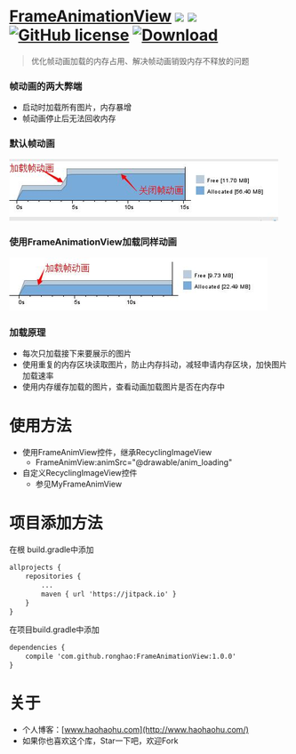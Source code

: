 # [FrameAnimationView](https://github.com/ronghao/FrameAnimationView) [![](https://jitpack.io/v/ronghao/FrameAnimationView.svg)](https://jitpack.io/#ronghao/FrameAnimationView) [![](https://travis-ci.org/ronghao/FrameAnimationView.svg?branch=master)](https://travis-ci.org/ronghao/FrameAnimationView)  [![GitHub license](https://img.shields.io/badge/license-Apache%202-blue.svg)](https://raw.githubusercontent.com/ronghao/CacheManage/master/LICENSE) [ ![Download](https://api.bintray.com/packages/haohao/maven/FrameAnimationView/images/download.svg?version=1.0.0) ](https://bintray.com/haohao/maven/FrameAnimationView/1.0.0/link)

> 优化帧动画加载的内存占用、解决帧动画销毁内存不释放的问题

### 帧动画的两大弊端
+ 启动时加载所有图片，内存暴增
+ 帧动画停止后无法回收内存

### 默认帧动画
![](pic/moren.jpg)

### 使用FrameAnimationView加载同样动画
![](pic/FrameAnimationView.jpg)

### 加载原理
+ 每次只加载接下来要展示的图片
+ 使用重复的内存区块读取图片，防止内存抖动，减轻申请内存区块，加快图片加载速率
+ 使用内存缓存加载的图片，查看动画加载图片是否在内存中

# 使用方法
	
+ 使用FrameAnimView控件，继承RecyclingImageView
	+ FrameAnimView:animSrc="@drawable/anim_loading"
+ 自定义RecyclingImageView控件
	+ 参见MyFrameAnimView


# 项目添加方法
在根 build.gradle中添加

	allprojects {
		repositories {
			...
			maven { url 'https://jitpack.io' }
		}
	}
在项目build.gradle中添加

	dependencies {
	    compile 'com.github.ronghao:FrameAnimationView:1.0.0'
	}


# 关于
+ 个人博客：[www.haohaohu.com](http://www.haohaohu.com/)
+ 如果你也喜欢这个库，Star一下吧，欢迎Fork